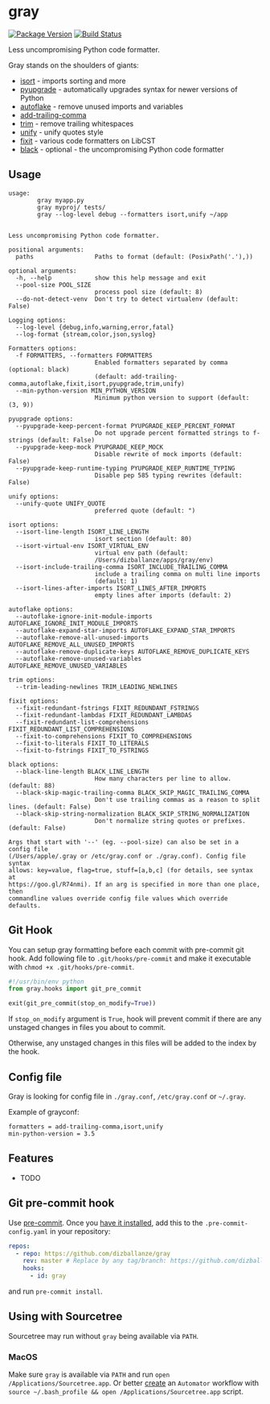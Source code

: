 # gray

[![Package Version](https://badge.fury.io/py/gray.svg)](http://badge.fury.io/py/gray)
[![Build Status](https://travis-ci.org/dizballanze/gray.svg?branch=master)](https://travis-ci.org/dizballanze/gray)

Less uncompromising Python code formatter.

Gray stands on the shoulders of giants:

- [isort](https://timothycrosley.github.io/isort/) - imports sorting and more
- [pyupgrade](https://github.com/asottile/pyupgrade) - automatically upgrades syntax for newer versions of Python
- [autoflake](https://github.com/myint/autoflake) - remove unused imports and variables
- [add-trailing-comma](https://github.com/asottile/add-trailing-comma)
- [trim](https://github.com/myint/trim) - remove trailing whitespaces
- [unify](https://github.com/myint/unify) - unify quotes style
- [fixit](https://github.com/Instagram/Fixit) - various code formatters on LibCST
- [black](https://github.com/psf/black) - optional - the uncompromising Python code formatter

## Usage

```
usage:
        gray myapp.py
        gray myproj/ tests/
        gray --log-level debug --formatters isort,unify ~/app


Less uncompromising Python code formatter.

positional arguments:
  paths                 Paths to format (default: (PosixPath('.'),))

optional arguments:
  -h, --help            show this help message and exit
  --pool-size POOL_SIZE
                        process pool size (default: 8)
  --do-not-detect-venv  Don't try to detect virtualenv (default: False)

Logging options:
  --log-level {debug,info,warning,error,fatal}
  --log-format {stream,color,json,syslog}

Formatters options:
  -f FORMATTERS, --formatters FORMATTERS
                        Enabled formatters separated by comma (optional: black)
                        (default: add-trailing-comma,autoflake,fixit,isort,pyupgrade,trim,unify)
  --min-python-version MIN_PYTHON_VERSION
                        Minimum python version to support (default: (3, 9))

pyupgrade options:
  --pyupgrade-keep-percent-format PYUPGRADE_KEEP_PERCENT_FORMAT
                        Do not upgrade percent formatted strings to f-strings (default: False)
  --pyupgrade-keep-mock PYUPGRADE_KEEP_MOCK
                        Disable rewrite of mock imports (default: False)
  --pyupgrade-keep-runtime-typing PYUPGRADE_KEEP_RUNTIME_TYPING
                        Disable pep 585 typing rewrites (default: False)

unify options:
  --unify-quote UNIFY_QUOTE
                        preferred quote (default: ")

isort options:
  --isort-line-length ISORT_LINE_LENGTH
                        isort section (default: 80)
  --isort-virtual-env ISORT_VIRTUAL_ENV
                        virtual env path (default:
                        /Users/dizballanze/apps/gray/env)
  --isort-include-trailing-comma ISORT_INCLUDE_TRAILING_COMMA
                        include a trailing comma on multi line imports
                        (default: 1)
  --isort-lines-after-imports ISORT_LINES_AFTER_IMPORTS
                        empty lines after imports (default: 2)

autoflake options:
  --autoflake-ignore-init-module-imports AUTOFLAKE_IGNORE_INIT_MODULE_IMPORTS
  --autoflake-expand-star-imports AUTOFLAKE_EXPAND_STAR_IMPORTS
  --autoflake-remove-all-unused-imports AUTOFLAKE_REMOVE_ALL_UNUSED_IMPORTS
  --autoflake-remove-duplicate-keys AUTOFLAKE_REMOVE_DUPLICATE_KEYS
  --autoflake-remove-unused-variables AUTOFLAKE_REMOVE_UNUSED_VARIABLES

trim options:
  --trim-leading-newlines TRIM_LEADING_NEWLINES

fixit options:
  --fixit-redundant-fstrings FIXIT_REDUNDANT_FSTRINGS
  --fixit-redundant-lambdas FIXIT_REDUNDANT_LAMBDAS
  --fixit-redundant-list-comprehensions FIXIT_REDUNDANT_LIST_COMPREHENSIONS
  --fixit-to-comprehensions FIXIT_TO_COMPREHENSIONS
  --fixit-to-literals FIXIT_TO_LITERALS
  --fixit-to-fstrings FIXIT_TO_FSTRINGS

black options:
  --black-line-length BLACK_LINE_LENGTH
                        How many characters per line to allow. (default: 88)
  --black-skip-magic-trailing-comma BLACK_SKIP_MAGIC_TRAILING_COMMA
                        Don't use trailing commas as a reason to split lines. (default: False)
  --black-skip-string-normalization BLACK_SKIP_STRING_NORMALIZATION
                        Don't normalize string quotes or prefixes. (default: False)

Args that start with '--' (eg. --pool-size) can also be set in a config file
(/Users/apple/.gray or /etc/gray.conf or ./gray.conf). Config file syntax
allows: key=value, flag=true, stuff=[a,b,c] (for details, see syntax at
https://goo.gl/R74nmi). If an arg is specified in more than one place, then
commandline values override config file values which override defaults.
```


## Git Hook

You can setup gray formatting before each commit with pre-commit git hook.
Add following file to `.git/hooks/pre-commit` and make it executable with
`chmod +x .git/hooks/pre-commit`.

```python
#!/usr/bin/env python
from gray.hooks import git_pre_commit

exit(git_pre_commit(stop_on_modify=True))
```

If `stop_on_modify` argument is `True`, hook will prevent commit if there are
any unstaged changes in files you about to commit.

Otherwise, any unstaged changes in this files will be added to the index
by the hook.


## Config file

Gray is looking for config file in `./gray.conf`, `/etc/gray.conf` or `~/.gray`.

Example of grayconf:

```
formatters = add-trailing-comma,isort,unify
min-python-version = 3.5
```

## Features

* TODO

## Git pre-commit hook

Use [pre-commit](https://pre-commit.com/). Once you
[have it installed](https://pre-commit.com/#install), add this to the
`.pre-commit-config.yaml` in your repository:

```yaml
repos:
  - repo: https://github.com/dizballanze/gray
    rev: master # Replace by any tag/branch: https://github.com/dizballanze/gray/tags
    hooks:
      - id: gray
```

and run `pre-commit install`.

## Using with Sourcetree
Sourcetree may run without `gray` being available via `PATH`.

### MacOS
Make sure `gray` is available via `PATH` and run `open /Applications/Sourcetree.app`.
Or better [create](https://stackoverflow.com/a/281455/1555653) an `Automator` workflow 
with `source ~/.bash_profile && open /Applications/Sourcetree.app` script.
